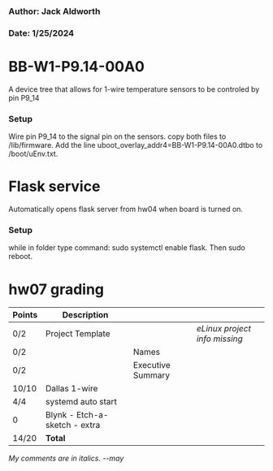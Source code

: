 ### Author: Jack Aldworth
### Date: 1/25/2024
# BB-W1-P9.14-00A0
A device tree that allows for 1-wire temperature sensors to be controled by pin P9_14
### Setup
Wire pin P9_14 to the signal pin on the sensors. copy both files to /lib/firmware. Add the line uboot_overlay_addr4=BB-W1-P9.14-00A0.dtbo to /boot/uEnv.txt.
# Flask service
Automatically opens flask server from hw04 when board is turned on.
### Setup
while in folder type command: sudo systemctl enable flask. Then sudo reboot.


# hw07 grading

| Points      | Description | | |
| ----------- | ----------- |-|-|
|  0/2  | Project Template | | *eLinux project info missing*
|  0/2  | | Names | 
|  0/2  | | Executive Summary | 
| 10/10 | Dallas 1-wire
|  4/4  | systemd auto start |
|  0    | Blynk - Etch-a-sketch - extra
| 14/20 | **Total**

*My comments are in italics. --may*
